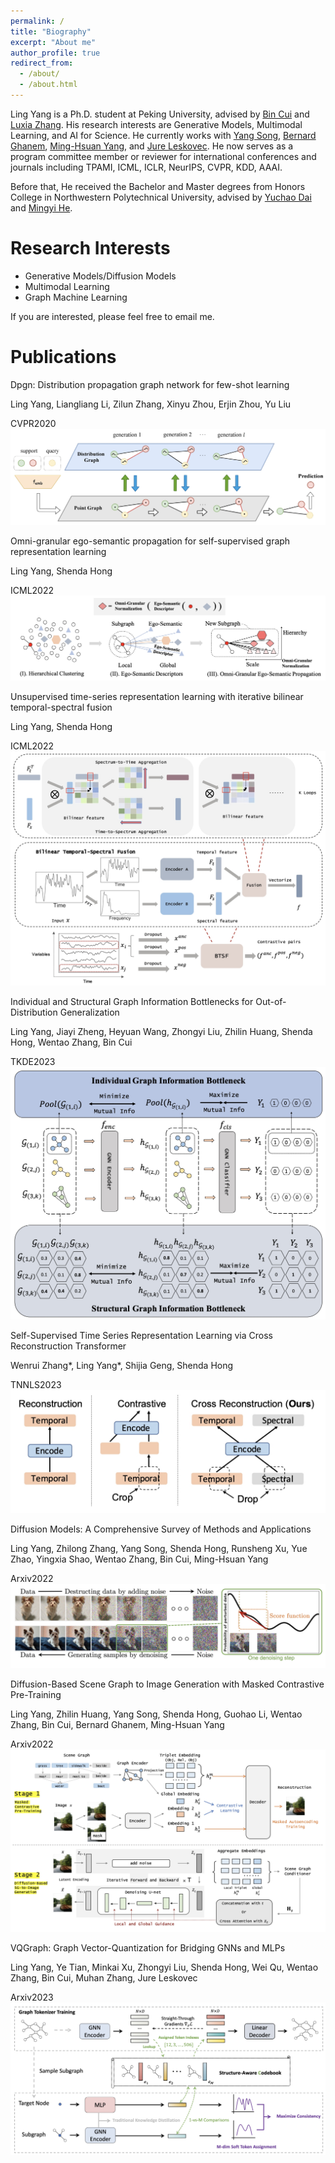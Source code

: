 ```yaml
---
permalink: /
title: "Biography"
excerpt: "About me"
author_profile: true
redirect_from: 
  - /about/
  - /about.html
---
```


Ling Yang is a Ph.D. student at Peking University, advised by [Bin Cui](https://cuibinpku.github.io/) and [Luxia Zhang](https://scholar.google.com/citations?user=qvRlo5wAAAAJ&hl=en). His research interests are Generative Models, Multimodal Learning, and AI for Science. He currently works with [Yang Song](https://yang-song.net/), [Bernard Ghanem](https://scholar.google.com/citations?user=rVsGTeEAAAAJ&hl=zh-CN),  [Ming-Hsuan Yang](https://scholar.google.com/citations?user=p9-ohHsAAAAJ&hl=zh-CN), and [Jure Leskovec](https://scholar.google.com/citations?user=Q_kKkIUAAAAJ&hl=zh-CN).  He now serves as a program committee member or reviewer for international conferences and journals including TPAMI, ICML, ICLR, NeurIPS, CVPR, KDD, AAAI.

Before that, He received the Bachelor and Master degrees from Honors College in Northwestern Polytechnical University, advised by [Yuchao Dai](https://scholar.google.com/citations?user=fddAbqsAAAAJ&hl=zh-CN) and [Mingyi He](https://scholar.google.com/citations?user=gLnLpAsAAAAJ&hl=en).  

# Research Interests
* Generative Models/Diffusion Models
* Multimodal Learning
* Graph Machine Learning

If you are interested, please feel free to email me.

# Publications

Dpgn: Distribution propagation graph network for few-shot learning 

Ling Yang, Liangliang Li, Zilun Zhang, Xinyu Zhou, Erjin Zhou, Yu Liu 

CVPR2020
![Editing a markdown file for a talk](/images/dpgn.png)

Omni-granular ego-semantic propagation for self-supervised graph representation learning 

Ling Yang, Shenda Hong

ICML2022
![Editing a markdown file for a talk](/images/oepg.png)

Unsupervised time-series representation learning with iterative bilinear temporal-spectral fusion

Ling Yang, Shenda Hong

ICML2022
![Editing a markdown file for a talk](/images/btsf.png)

Individual and Structural Graph Information Bottlenecks for Out-of-Distribution Generalization

Ling Yang, Jiayi Zheng, Heyuan Wang, Zhongyi Liu, Zhilin Huang, Shenda Hong, Wentao Zhang, Bin Cui

TKDE2023
![Editing a markdown file for a talk](/images/isgib.png)

Self-Supervised Time Series Representation Learning via Cross Reconstruction Transformer

Wenrui Zhang*, Ling Yang*, Shijia Geng, Shenda Hong

TNNLS2023
![Editing a markdown file for a talk](/images/transformer.png)


Diffusion Models: A Comprehensive Survey of Methods and Applications

Ling Yang, Zhilong Zhang, Yang Song, Shenda Hong, Runsheng Xu, Yue Zhao, Yingxia Shao, Wentao Zhang, Bin Cui, Ming-Hsuan Yang

Arxiv2022
![Editing a markdown file for a talk](/images/survey.png)

Diffusion-Based Scene Graph to Image Generation with Masked Contrastive Pre-Training

Ling Yang, Zhilin Huang, Yang Song, Shenda Hong, Guohao Li, Wentao Zhang, Bin Cui, Bernard Ghanem, Ming-Hsuan Yang

Arxiv2022
![Editing a markdown file for a talk](/images/sgdiff.png)

VQGraph: Graph Vector-Quantization for Bridging GNNs and MLPs

Ling Yang, Ye Tian, Minkai Xu, Zhongyi Liu, Shenda Hong, Wei Qu, Wentao Zhang, Bin Cui, Muhan Zhang, Jure Leskovec

Arxiv2023
![Editing a markdown file for a talk](/images/vqgraph.png)


 

 

